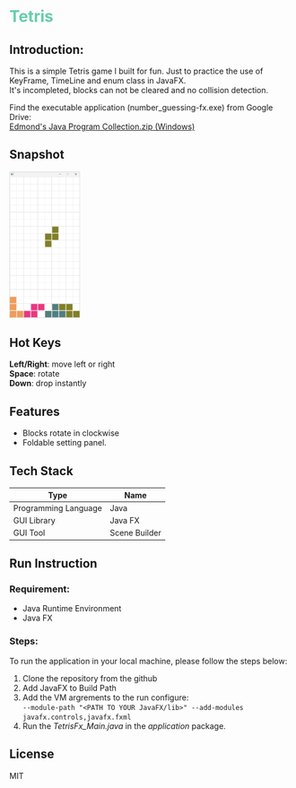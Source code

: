 # <font color=mediumaquamarine>Tetris </font>
## Introduction:
This is a simple Tetris game I built for fun. Just to practice the use of KeyFrame, TimeLine and enum class in JavaFX.  
It's incompleted, blocks can not be cleared and no collision detection.  

Find the executable application (number_guessing-fx.exe) from Google Drive:  
[Edmond's Java Program Collection.zip (Windows)](https://drive.google.com/file/d/1ve7sEscvtVldRKZU-B3VhaQdORteksQk/view?usp=drive_link)

## Snapshot
<img src="screenshot/ui-1.png" style="max-width: 25%"> 

## Hot Keys
**Left/Right**: move left or right  
**Space**: rotate  
**Down**: drop instantly

## Features
- Blocks rotate in clockwise
- Foldable setting panel.

## Tech Stack 
| Type | Name |
| ----------- | ----------- 
| Programming Language | Java |
| GUI Library | Java FX |
| GUI Tool | Scene Builder|

## Run Instruction
### Requirement:
- Java Runtime Environment
- Java FX
### Steps:   
To run the application in your local machine, please follow the steps below:
1. Clone the repository from the github  
2. Add JavaFX to Build Path
3. Add the VM argrements to the run configure:  
`--module-path "<PATH TO YOUR JavaFX/lib>" --add-modules javafx.controls,javafx.fxml`
4. Run the *TetrisFx_Main.java* in the *application* package.

## License
MIT
